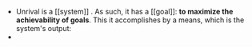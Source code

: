 - Unrival is a [[system]] .  As such, it has a [[goal]]: **to maximize the achievability of goals**.  This it accomplishes by a means, which is the system's output:
-
